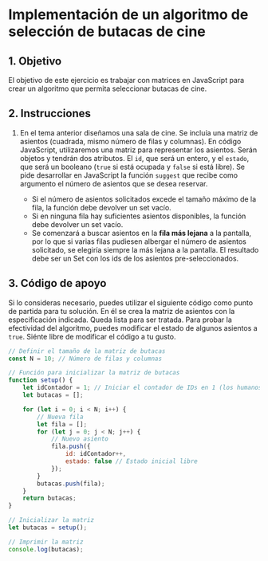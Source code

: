 Implementación de un algoritmo de selección de butacas de cine
==============================

## 1. Objetivo

El objetivo de este ejercicio es trabajar con matrices en JavaScript para crear un algoritmo que permita seleccionar butacas de cine.

## 2. Instrucciones

1. En el tema anterior diseñamos una sala de cine. Se incluía una matriz de asientos (cuadrada, mismo número de filas y columnas). En código JavaScript, utilizaremos una matriz para representar los asientos. Serán objetos y tendrán dos atributos. El ``id``, que será un entero, y el ``estado``, que será un booleano (``true`` si está ocupada y ``false`` si está libre). Se pide desarrollar en JavaScript la función ``suggest`` que recibe como argumento el número de asientos que se desea reservar.

    - Si el número de asientos solicitados excede el tamaño máximo de la fila, la función debe devolver un set vacío.
    - Si en ninguna fila hay suficientes asientos disponibles, la función debe devolver un set vacío.
    - Se comenzará a buscar asientos en la **fila más lejana** a la pantalla, por lo que si varias filas pudiesen albergar el número de asientos solicitado, se elegiría siempre la más lejana a la pantalla. El resultado debe ser un Set con los ids de los asientos pre-seleccionados.

## 3. Código de apoyo

Si lo consideras necesario, puedes utilizar el siguiente código como punto de partida para tu solución. En él se crea la matriz de asientos con la especificación indicada. Queda lista para ser tratada.
Para probar la efectividad del algoritmo, puedes modificar el estado de algunos asientos a ``true``.
Siénte libre de modificar el código a tu gusto.

```javascript
// Definir el tamaño de la matriz de butacas
const N = 10; // Número de filas y columnas

// Función para inicializar la matriz de butacas
function setup() {
    let idContador = 1; // Iniciar el contador de IDs en 1 (los humanos no empezamos a contar desde 0)
    let butacas = [];

    for (let i = 0; i < N; i++) {
        // Nueva fila
        let fila = [];
        for (let j = 0; j < N; j++) {
            // Nuevo asiento
            fila.push({
                id: idContador++,
                estado: false // Estado inicial libre
            });
        }
        butacas.push(fila);
    }
    return butacas;
}

// Inicializar la matriz
let butacas = setup();

// Imprimir la matriz
console.log(butacas);
```



